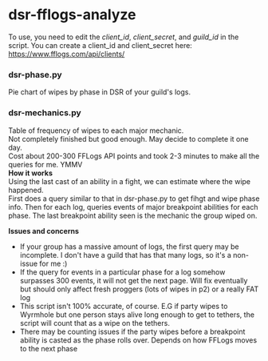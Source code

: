 # dsr-fflogs-analyze
To use, you need to edit the *client_id*, *client_secret*, and *guild_id* in the script. You can create a client_id and client_secret here: https://www.fflogs.com/api/clients/
### dsr-phase.py
Pie chart of wipes by phase in DSR of your guild's logs.  

### dsr-mechanics.py
Table of frequency of wipes to each major mechanic.  
Not completely finished but good enough. May decide to complete it one day.  
Cost about 200-300 FFLogs API points and took 2-3 minutes to make all the queries for me. YMMV  
**How it works**  
Using the last cast of an ability in a fight, we can estimate where the wipe happened.  
First does a query similar to that in dsr-phase.py to get fihgt and wipe phase info. Then for each log, queries events of major breakpoint abilities for each phase. The last breakpoint ability seen is the mechanic the group wiped on. 

**Issues and concerns**
- If your group has a massive amount of logs, the first query may be incomplete. I don't have a guild that has that many logs, so it's a non-issue for me :)
- If the query for events in a particular phase for a log somehow surpasses 300 events, it will not get the next page. Will fix eventually but should only affect fresh proggers (lots of wipes in p2) or a really FAT log
- This script isn't 100% accurate, of course. E.G if party wipes to Wyrmhole but one person stays alive long enough to get to tethers, the script will count that as a wipe on the tethers.
- There may be counting issues if the party wipes before a breakpoint ability is casted as the phase rolls over. Depends on how FFLogs moves to the next phase
